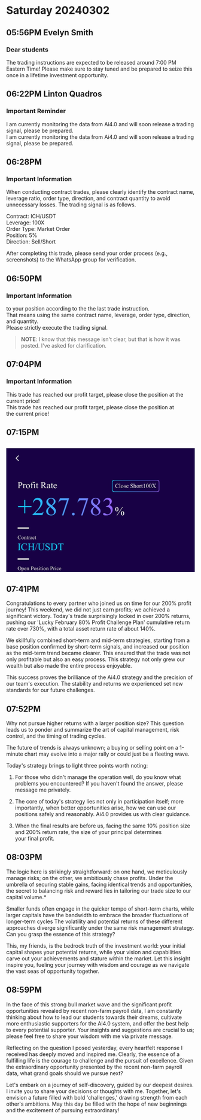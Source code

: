 # Saturday 20240302

## 05:56PM Evelyn Smith

### Dear students

The trading instructions are expected to be released around 7:00 PM Eastern Time! Please make sure to stay tuned and be prepared to seize this once in a lifetime investment opportunity.

## 06:22PM Linton Quadros

### Important Reminder

I am currently monitoring the data from Ai4.0 and will soon release a trading signal, please be prepared.\
I am currently monitoring the data from Ai4.0 and will soon release a trading signal, please be prepared.

## 06:28PM

### Important Information

When conducting contract trades, please clearly identify the contract name, leverage ratio, order type, direction, and contract quantity to avoid unnecessary losses. The trading signal is as follows.

Contract: ICH/USDT\
Leverage: 100X\
Order Type: Market Order\
Position: 5%\
Direction: Sell/Short

After completing this trade, please send your order process (e.g., screenshots) to the WhatsApp group for verification.

## 06:50PM

### Important Information

to your position according to the the last trade instruction.\
That means using the same contract name, leverage, order type, direction, and quantity.\
Please strictly execute the trading signal.

> **NOTE**: I know that this message isn't clear, but that is how it was posted. I've asked for clarification.
>
## 07:04PM

### Important Information

This trade has reached our profit target, please close the position at the current price!\
This trade has reached our profit target, please close the position at the current price!

## 07:15PM

![2024-03-02_19.15.20_8fd0789d.jpg](../images/2024-03-02_19.15.20_8fd0789d.jpg)

## 07:41PM

Congratulations to every partner who joined us on time for our 200% profit journey! This weekend, we did not just earn profits; we achieved a significant victory. Today's trade surprisingly locked in over 200% returns, pushing our 'Lucky February 80% Profit Challenge Plan' cumulative return rate over 730%, with a total asset return rate of about 140%.

We skillfully combined short-term and mid-term strategies, starting from a base position confirmed by short-term signals, and increased our position as the mid-term trend became clearer. This ensured that the trade was not only profitable but also an easy process. This strategy not only grew our wealth but also made the entire process enjoyable.

This success proves the brilliance of the Ai4.0 strategy and the precision of our team's execution. The stability and returns we experienced set new standards for our future challenges.

## 07:52PM

Why not pursue higher returns with a larger position size? This question leads us to ponder and summarize the art of capital management, risk control, and the timing of trading cycles.

The future of trends is always unknown; a buying or selling point on a 1-minute chart may evolve into a major rally or could just be a fleeting wave.

Today's strategy brings to light three points worth noting:

1. For those who didn't manage the operation well, do you know what problems you encountered? If you haven't found the answer, please message me privately.

2. The core of today's strategy lies not only in participation itself; more importantly, when better opportunities arise, how we can use our positions safely and reasonably. Ai4.0 provides us with clear guidance.

3. When the final results are before us, facing the same 10% position size and 200% return rate, the size of your principal determines your final profit.

## 08:03PM

The logic here is strikingly straightforward: on one hand, we meticulously manage risks; on the other, we ambitiously chase profits.
Under the umbrella of securing stable gains, facing identical trends and opportunities, the secret to balancing risk and reward lies in tailoring our trade size to our capital volume.*

Smaller funds often engage in the quicker tempo of short-term charts, while larger capitals have the bandwidth to embrace the broader fluctuations of longer-term cycles
The volatility and potential returns of these different approaches diverge significantly under the same risk management strategy. Can you grasp the essence of this strategy?

This, my friends, is the bedrock truth of the investment world: your initial capital shapes your potential returns, while your vision and capabilities carve out your achievements and stature within the market.
Let this insight inspire you, fueling your journey with wisdom and courage as we navigate the vast seas of opportunity together.

## 08:59PM

In the face of this strong bull market wave and the significant profit opportunities revealed by recent non-farm payroll data, I am constantly thinking about how to lead our students towards their dreams, cultivate more enthusiastic supporters for the Ai4.0 system, and offer the best help to every potential supporter.
Your insights and suggestions are crucial to us; please feel free to share your wisdom with me via private message.

Reflecting on the question I posed yesterday, every heartfelt response I received has deeply moved and inspired me. Clearly, the essence of a fulfilling life is the courage to challenge and the pursuit of excellence.
Given the extraordinary opportunity presented by the recent non-farm payroll data, what grand goals should we pursue next?

Let's embark on a journey of self-discovery, guided by our deepest desires. I invite you to share your decisions or thoughts with me.
Together, let's envision a future filled with bold 'challenges,' drawing strength from each other's ambitions. May this day be filled with the hope of new beginnings and the excitement of pursuing extraordinary!
